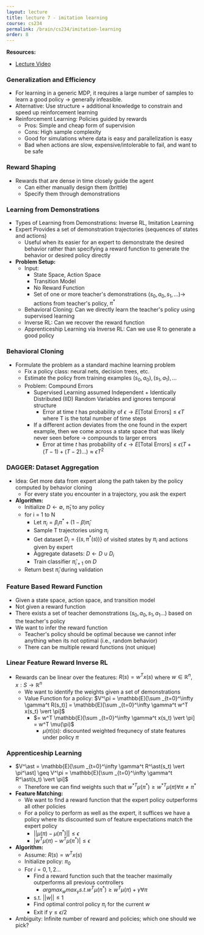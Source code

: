 ```yaml
---
layout: lecture
title: lecture 7 - imitation learning
course: cs234
permalink: /brain/cs234/imitation-learning
order: 8
---
```


**Resources:**
- [Lecture Video](https://youtu.be/V7CY68zH6ps?feature=shared)

### Generalization and Efficiency
- For learning in a generic MDP, it requires a large number of samples to learn a good policy $\rightarrow$ generally infeasible.
- Alternative: Use structure + additional knowledge to constrain and speed up reinforcement learning
- Reinforcement Learning: Policies guided by rewards
  - Pros: Simple and cheap form of supervision
  - Cons: High sample complexity
  - Good for simulations where data is easy and parallelization is easy
  - Bad when actions are slow, expensive/intolerable to fail, and want to be safe

### Reward Shaping
- Rewards that are dense in time closely guide the agent
  - Can either manually design them (brittle)
  - Specify them through demonstrations

### Learning from Demonstrations
- Types of Learning from Demonstrations: Inverse RL, Imitation Learning
- Expert Provides a set of demonstration trajectories (sequences of states and actions)
  - Useful when its easier for an expert to demonstrate the desired behavior rather than specifying a reward function to generate the behavior or desired policy directly
- **Problem Setup:**
  - Input:
    - State Space, Action Space
    - Transition Model
    - No Reward Function
    - Set of one or more teacher's demonstrations $(s_0, a_0, s_1, \dots) \rightarrow$ actions from teacher's policy, $\pi^\ast$
  - Behavioral Cloning: Can we directly learn the teacher's policy using supervised learning
  - Inverse RL: Can we recover the reward function
  - Apprenticeship Learning via Inverse RL: Can we use R to generate a good policy

### Behavioral Cloning
- Formulate the problem as a standard machine learning problem
  - Fix a policy class: neural nets, decision trees, etc.
  - Estimate the policy from training examples $(s_0, a_0),(s_1, a_1), \dots$
  - Problem: Compound Errors
    - Supervised Learning assumed Independent + Identically Distributed (IID) Random Variables and ignores temporal structure
      - Error at time $t$ has probability of $\epsilon \rightarrow E[\text{Total Errors}] \leq \epsilon T$ where T is the total number of time steps
    - If a different action deviates from the one found in the expert example, then we come across a state space that was likely never seen before $\rightarrow$ compounds to larger errors
      - Error at time $t$ has probability of $\epsilon \rightarrow E[\text{Total Errors}] \leq \epsilon(T + (T-1) + (T-2) \dots) \approx \epsilon T^2$

### DAGGER: Dataset Aggregation
- Idea: Get more data from expert along the path taken by the policy computed by behavior cloning
  - For every state you encounter in a trajectory, you ask the expert
- **Algorithm:**
  - Initialize $D \leftarrow \emptyset$, $\hat{\pi}_1$ to any policy
  - for i = 1 to N
    - Let $\pi_i = \beta_i\pi^\ast + (1-\beta)\hat{\pi}_i$
    - Sample T trajectories using $\pi_i$
    - Get dataset $D_i = \{(s, \pi^\ast(s))\}$ of visited states by $\pi_i$ and actions given by expert
    - Aggregate datasets: $D \leftarrow D \cup D_i$
    - Train classifier $\hat{\pi} _{i+1}$ on $D$
  - Return best $\hat{\pi}_i$ during validation

### Feature Based Reward Function
- Given a state space, action space, and transition model
- Not given a reward function
- There exists a set of teacher demonstrations $(s_0, a_0, s_1, a_1 \dots)$ based on the teacher's policy
- We want to infer the reward function 
  - Teacher's policy should be optimal because we cannot infer anything when its not optimal (i.e., random behavior)
  - There can be multiple reward functions (not unique)

### Linear Feature Reward Inverse RL
- Rewards can be linear over the features: $R(s) = w^Tx(s)$ where $w \in \mathbb{R}^n ,  x: S \rightarrow \mathbb{R}^n$
  - We want to identify the weights given a set of demonstrations
  - Value Function for a policy: $V^\pi = \mathbb{E}[\sum _{t=0}^\infty \gamma^t R(s_t)] = \mathbb{E}[\sum _{t=0}^\infty \gamma^t w^T x(s_t) \vert \pi]$
    - $=  w^T \mathbb{E}[\sum _{t=0}^\infty \gamma^t x(s_t) \vert \pi] =  w^T \mu(\pi)$
      - $\mu(\pi)(s)$: discounted weighted frequnecy of state features under policy $\pi$

### Apprenticeship Learning
- $V^\ast = \mathbb{E}[\sum _{t=0}^\infty \gamma^t R^\ast(s_t) \vert \pi^\ast] \geq V^\pi =  \mathbb{E}[\sum _{t=0}^\infty \gamma^t R^\ast(s_t) \vert \pi]$
  - Therefore we can find weights such that $w ^{\ast T} \mu(\pi^\ast) \geq w ^{\ast T} \mu(\pi) \forall \pi \neq \pi^\ast$
- **Feature Matching:**
  - We want to find a reward function that the expert policy outperforms all other policies
  - For a policy to perform as well as the expert, it suffices we have a policy where its discounted sum of feature expectations match the expert policy
    - $\vert\vert \mu(\pi) - \mu(\pi^\ast) \vert \vert \leq \epsilon$
    - $\vert w^T\mu(\pi) - w^T\mu(\pi^\ast) \vert \leq \epsilon$ 
- **Algorithm:**
  - Assume: $R(s) = w^T x(s)$
  - Initialize policy: $\pi_0$
  - For $i = 0, 1, 2 \dots$
    - Find a reward function such that the teacher maximally outperforms all previous controllers
      - $argmax_w max_\gamma s.t. w^T\mu(\pi^\ast) \geq w^T\mu(\pi) + \gamma \forall \pi$
    - s.t. $\vert \vert w \vert \vert \leq 1$
    - Find optimal control policy $\pi_i$ for the current $w$
    - Exit if $\gamma \leq \epsilon / 2$ 
- Ambiguity: Infinite number of reward and policies; which one should we pick?